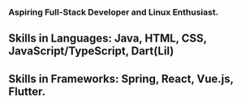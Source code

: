 ### Aspiring Full-Stack Developer and Linux Enthusiast.

## Skills in Languages: Java, HTML, CSS, JavaScript/TypeScript, Dart(Lil)
## Skills in Frameworks: Spring, React, Vue.js, Flutter.
